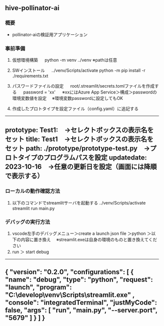 ## hive-pollinator-ai

### 概要
 * pollinator-aiの検証用アプリケーション


### 事前準備
 1. 仮想環境構築
 　 python -m venv ../venv
    ※pathは任意

 2. SWインストール
 　 ../venv/Scripts/activate
    python -m pip install -r ./requirements.txt

 3. パスワードファイルの設定
 　 root/.streamlit/secrets.tomlファイルを作成する
 　 password = 'xx'
 　 ※xxにはAzure App Service＞構成＞passwordの環境変数値を設定
  　※環境変数passwordに設定してもOK

 4. 作成したプロトタイプを設定ファイル（config.yaml）に追記する
 -----------------------
  prototype:
  Test1:　→セレクトボックスの表示名をセット
    title: Test1　→セレクトボックスの表示名をセット
    path: ./prototype/prototype-test.py　→プロトタイプのプログラムパスを設定
    updatedate: 2023-10-16　→任意の更新日を設定（画面には降順で表示する）
 -----------------------


### ローカルの動作確認方法
 1. 以下のコマンドでstreamlitサーバを起動する
    ../venv/Scripts/activate
    streamlit run main.py


### デバッグの実行方法
 1. vscode左手のデバッグメニュー＞create a launch json file ＞python ＞以下の内容に置き換え
　※streamlit.exeは自身の環境のものと置き換えてください
 2. run ＞ start debug
 -----------------------
{
    "version": "0.2.0",
    "configurations": [
        {
            "name": "debug",
            "type": "python",
            "request": "launch",
            "program": "C:\\develop\\venv\\Scripts\\streamlit.exe" ,
            "console": "integratedTerminal",
            "justMyCode": false,
            "args": [
                "run",
                "main.py",
                "--server.port",
                "5679"
            ]
        }
    ]
}
 -----------------------
